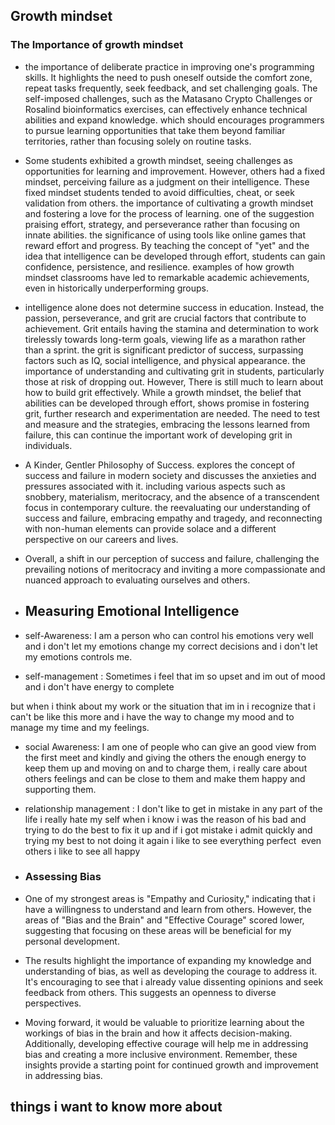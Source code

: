  ## Growth mindset 
 
 ### The Importance of growth mindset
 
 - the importance of deliberate practice in improving one's programming skills. It highlights the need to push oneself outside the comfort zone, repeat tasks frequently, seek feedback, and set challenging goals. The  self-imposed challenges, such as the Matasano Crypto Challenges or Rosalind bioinformatics exercises, can effectively enhance technical abilities and expand knowledge. which should encourages programmers to pursue learning opportunities that take them beyond familiar territories, rather than focusing solely on routine tasks.

- Some students exhibited a growth mindset, seeing challenges as opportunities for learning and improvement. However, others had a fixed mindset, perceiving failure as a judgment on their intelligence. These fixed mindset students tended to avoid difficulties, cheat, or seek validation from others. the importance of cultivating a growth mindset and fostering a love for the process of learning. one of the suggestion praising effort, strategy, and perseverance rather than focusing on innate abilities. the significance of using tools like online games that reward effort and progress. By teaching the concept of "yet" and the idea that intelligence can be developed through effort, students can gain confidence, persistence, and resilience. examples of how growth mindset classrooms have led to remarkable academic achievements, even in historically underperforming groups.

- intelligence alone does not determine success in education. Instead, the passion, perseverance, and grit are crucial factors that contribute to achievement. Grit entails having the stamina and determination to work tirelessly towards long-term goals, viewing life as a marathon rather than a sprint. the grit is significant predictor of success, surpassing factors such as IQ, social intelligence, and physical appearance. the importance of understanding and cultivating grit in students, particularly those at risk of dropping out. However, There is still much to learn about how to build grit effectively. While a growth mindset, the belief that abilities can be developed through effort, shows promise in fostering grit, further research and experimentation are needed. The need to test and measure and the strategies, embracing the lessons learned from failure, this can continue the important work of developing grit in individuals.

- A Kinder, Gentler Philosophy of Success. explores the concept of success and failure in modern society and discusses the anxieties and pressures associated with it. including various aspects such as snobbery, materialism, meritocracy, and the absence of a transcendent focus in contemporary culture. the reevaluating our understanding of success and failure, embracing empathy and tragedy, and reconnecting with non-human elements can provide solace and a different perspective on our careers and lives.

- Overall,  a shift in our perception of success and failure, challenging the prevailing notions of meritocracy and inviting a more compassionate and nuanced approach to evaluating ourselves and others.


- ## Measuring Emotional Intelligence

- self-Awareness: I am a person who can control his emotions very well and i don't let my emotions change my correct decisions and i don't let my emotions controls me.

- self-management : Sometimes i feel that im so upset and im out of mood and i don't have energy to complete 

but when i think about my work or the situation that im in i recognize that i can't be like this more and i have the way to change my mood and to manage my time and my feelings. 

- social Awareness: I am one of people who can give an good view from the first meet and kindly and giving the others the enough energy to keep them up and moving on and to charge them, i really care about others feelings and can be close to them and make them happy and supporting them.

- relationship management : I don't like to get in mistake in any part of the life i really hate my self when i know i was the reason of his bad and trying to do the best to fix it up and if i got mistake i admit quickly and trying my best to not doing it again i like to see everything perfect  even others i like to see all happy 

- ### Assessing Bias

- One of my strongest areas is "Empathy and Curiosity," indicating that i have a willingness to understand and learn from others. However, the areas of "Bias and the Brain" and "Effective Courage" scored lower, suggesting that focusing on these areas will be beneficial for my personal development.

- The results highlight the importance of expanding my knowledge and understanding of bias, as well as developing the courage to address it. It's encouraging to see that i already value dissenting opinions and seek feedback from others. This suggests an openness to diverse perspectives.

- Moving forward, it would be valuable to prioritize learning about the workings of bias in the brain and how it affects decision-making. Additionally, developing effective courage will help me in addressing bias and creating a more inclusive environment. Remember, these insights provide a starting point for continued growth and improvement in addressing bias.

## things i want to know more about 

